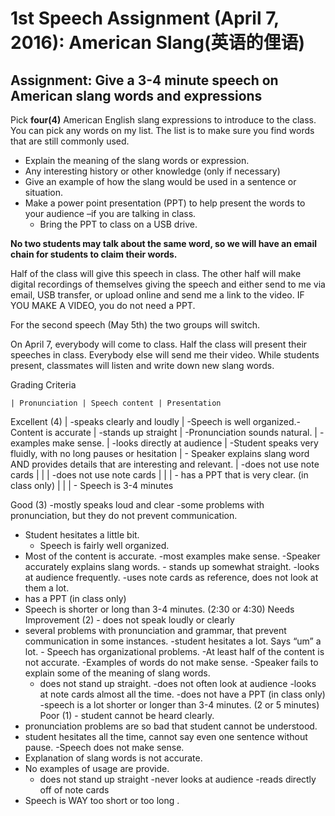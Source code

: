 # 1st Speech Assignment (April 7, 2016): American Slang(英语的俚语)

## Assignment: Give a 3-4 minute speech on American slang words and expressions

Pick **four(4)** American English slang expressions to introduce to the class.  
You can pick any words on my list. The list is to make sure you find words that are still commonly used. 
 - Explain the meaning of the slang words or expression.
 - Any interesting history or other knowledge (only if necessary)
 - Give an example of how the slang would be used in a sentence or situation.
 - Make a power point presentation (PPT) to help present the words to your audience –if you are talking in class.
    - Bring the PPT to class on a USB drive. 


**No two students may talk about the same word, so we will have an email chain for students to claim their words.**

Half of the class will give this speech in class. The other half will make digital recordings of themselves giving the speech and either send to me via email, USB transfer, or upload online and send me a link to the video.  IF YOU MAKE A VIDEO, you do not need a PPT. 

For the second speech (May 5th) the two groups will switch. 

On April 7, everybody will come to class. Half the class will present their speeches in class. Everybody else will send me their video.  While students present, classmates will listen and write down new slang words. 

Grading Criteria


	| Pronunciation	| Speech content | Presentation
Excellent (4)	| -speaks clearly and loudly | -Speech is well organized.-Content is accurate | -stands up straight
		|  -Pronunciation sounds natural. | -examples make sense. | -looks directly at audience
		|  -Student speaks very fluidly, with no long pauses or hesitation | - Speaker explains slang word AND provides details that are interesting and relevant. | -does not use note cards
		|	|	| -does not use note cards
		|	|	| - has a PPT that is very clear. (in class only)
		|	|	| - Speech is 3-4 minutes 
		



Good (3)	-mostly speaks loud and clear
-some problems with pronunciation, but they do not prevent communication.
- Student hesitates a little bit.  
	- Speech is fairly well organized.
- Most of the content is accurate.
-most examples make sense.
-Speaker accurately explains slang words. 	- stands up somewhat straight.
-looks at audience frequently.
-uses note cards as reference,  does not look at them a lot.
- has a PPT (in class only)
- Speech is shorter or long than 3-4 minutes.  (2:30 or 4:30)
Needs Improvement (2)	- does not speak loudly or clearly
- several problems with pronunciation and grammar,  that prevent communication in some instances. 
-student hesitates a lot.  Says “um” a lot. 	- Speech has organizational problems.
-At least half of the content is not accurate.
-Examples of words do not make sense.
-Speaker fails to explain some of the meaning of slang words.
	- does not stand up straight.
-does not often look at audience
-looks at note cards almost all the time.
-does not have a PPT (in class only) 
-speech is a lot shorter or longer than 3-4 minutes.  (2 or 5 minutes)
Poor (1)	- student cannot be heard clearly.
- pronunciation problems are so bad that student cannot be understood. 
- student hesitates all the time, cannot say even one sentence without pause.	-Speech does not make sense.
- Explanation of slang words is not accurate. 
- No examples of usage are provide.
	- does not stand up straight
-never looks at audience
-reads directly off of note cards
- Speech is WAY too short or too long .



